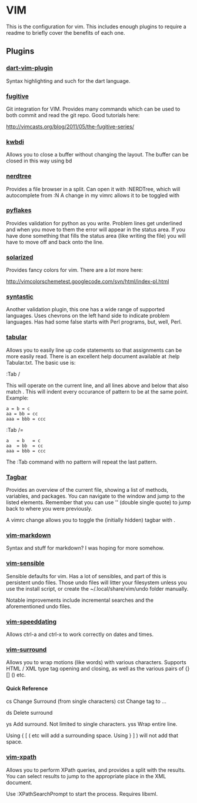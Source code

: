 # VIM

This is the configuration for vim. This includes enough plugins to require
a readme to briefly cover the benefits of each one.


## Plugins

### [dart-vim-plugin](https://github.com/dart-lang/dart-vim-plugin)

Syntax highlighting and such for the dart language.

### [fugitive](https://github.com/tpope/vim-fugitive)

Git integration for VIM. Provides many commands which can be used to
both commit and read the git repo. Good tutorials here:

http://vimcasts.org/blog/2011/05/the-fugitive-series/

### [kwbdi](https://github.com/vim-scripts/kwbdi.vim)

Allows you to close a buffer without changing the layout.
The buffer can be closed in this way using <leader>bd

### [nerdtree](https://github.com/scrooloose/nerdtree)

Provides a file browser in a split.
Can open it with :NERDTree, which will autocomplete from :N
A change in my vimrc allows it to be toggled with <F7>

### [pyflakes](https://github.com/kevinw/pyflakes-vim)

Provides validation for python as you write. Problem lines get underlined
and when you move to them the error will appear in the status area. If you
have done something that fills the status area (like writing the file) you
will have to move off and back onto the line.

### [solarized](https://github.com/altercation/vim-colors-solarized)

Provides fancy colors for vim. There are a *lot* more here:

http://vimcolorschemetest.googlecode.com/svn/html/index-pl.html

### [syntastic](https://github.com/scrooloose/syntastic)

Another validation plugin, this one has a wide range of supported languages.
Uses chevrons on the left hand side to indicate problem languages. Has had some
false starts with Perl programs, but, well, Perl.

### [tabular](https://github.com/godlygeek/tabular)

Allows you to easily line up code statements so that assignments can be more easily
read. There is an excellent help document available at :help Tabular.txt. The basic
use is:

:Tab /<PATTERN>

This will operate on the current line, and all lines above and below that also match
<PATTERN>. This will indent every occurance of pattern to be at the same point.
Example:

    a = b = c
    aa = bb = cc
    aaa = bbb = ccc

:Tab /=

    a   = b   = c
    aa  = bb  = cc
    aaa = bbb = ccc

The :Tab command with no pattern will repeat the last pattern.

### [Tagbar](https://github.com/majutsushi/tagbar)

Provides an overview of the current file, showing a list of methods, variables, and
packages. You can navigate to the window and jump to the listed elements. Remember that
you can use '' (double single quote) to jump back to where you were previously.

A vimrc change allows you to toggle the (initially hidden) tagbar with <F8>.

### [vim-markdown](https://github.com/tpope/vim-markdown)

Syntax and stuff for markdown? I was hoping for more somehow.

### [vim-sensible](https://github.com/tpope/vim-sensible)

Sensible defaults for vim. Has a lot of sensibles, and part of this is persistent undo
files. Those undo files will litter your filesystem unless you use the install script,
or create the ~/.local/share/vim/undo folder manually.

Notable improvements include incremental searches and the aforementioned undo files.

### [vim-speeddating](https://github.com/tpope/vim-speeddating)

Allows ctrl-a and ctrl-x to work correctly on dates and times.

### [vim-surround](https://github.com/tpope/vim-surround)

Allows you to wrap motions (like words) with various characters. Supports
HTML / XML type tag opening and closing, as well as the various pairs of
{} [] () etc.

#### Quick Reference

cs<FROM><TO>            Change Surround (from single characters)
cst<TO>                 Change tag to ...

ds<SURROUND>            Delete surround

ys<MOTION><SURROUND>    Add surround. Not limited to single characters.
yss<SURROUND>           Wrap entire line.

Using { [ ( etc will add a surrounding space. Using } ] ) will not add that space.

### [vim-xpath](https://github.com/actionshrimp/vim-xpath)

Allows you to perform XPath queries, and provides a split with the results. You can
select results to jump to the appropriate place in the XML document.

Use :XPathSearchPrompt to start the process. Requires libxml.
